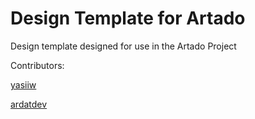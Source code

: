 # Design Template for Artado

Design template designed for use in the Artado Project

Contributors:

[yasiiw](https://github.com/yasiiw)

[ardatdev](https://github.com/ardatdev)
